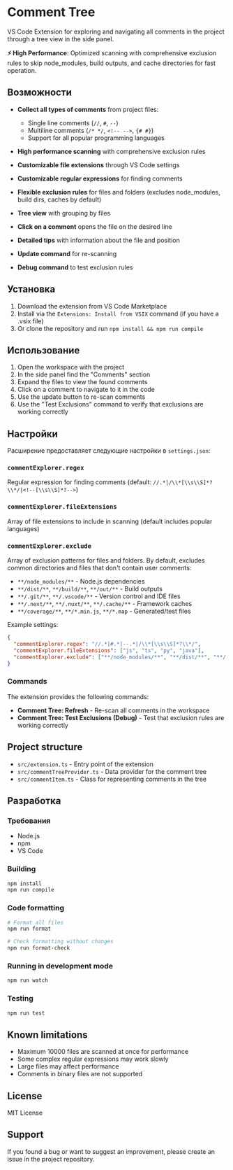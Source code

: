 # Comment Tree

VS Code Extension for exploring and navigating all comments in the project through a tree view in the side panel.

**⚡ High Performance**: Optimized scanning with comprehensive exclusion rules to skip node_modules, build outputs, and cache directories for fast operation.

## Возможности

- **Collect all types of comments** from project files:
  - Single line comments (`//`, `#`, `--`)
  - Multiline comments (`/* */`, `<!-- -->`, `{# #}`)
  - Support for all popular programming languages

- **High performance scanning** with comprehensive exclusion rules
- **Customizable file extensions** through VS Code settings
- **Customizable regular expressions** for finding comments
- **Flexible exclusion rules** for files and folders (excludes node_modules, build dirs, caches by default)
- **Tree view** with grouping by files
- **Click on a comment** opens the file on the desired line
- **Detailed tips** with information about the file and position
- **Update command** for re-scanning
- **Debug command** to test exclusion rules

## Установка

1. Download the extension from VS Code Marketplace
2. Install via the `Extensions: Install from VSIX` command (if you have a .vsix file)
3. Or clone the repository and run `npm install && npm run compile`

## Использование

1. Open the workspace with the project
2. In the side panel find the "Comments" section
3. Expand the files to view the found comments
4. Click on a comment to navigate to it in the code
5. Use the update button to re-scan comments
6. Use the "Test Exclusions" command to verify that exclusions are working correctly

## Настройки

Расширение предоставляет следующие настройки в `settings.json`:

### `commentExplorer.regex`

Regular expression for finding comments (default: `//.*|/\\*[\\s\\S]*?\\*/|<!--[\\s\\S]*?-->`)

### `commentExplorer.fileExtensions`

Array of file extensions to include in scanning (default includes popular languages)

### `commentExplorer.exclude`

Array of exclusion patterns for files and folders. By default, excludes common directories and files that don't contain user comments:

- `**/node_modules/**` - Node.js dependencies
- `**/dist/**`, `**/build/**`, `**/out/**` - Build outputs
- `**/.git/**`, `**/.vscode/**` - Version control and IDE files
- `**/.next/**`, `**/.nuxt/**`, `**/.cache/**` - Framework caches
- `**/coverage/**`, `**/*.min.js`, `**/*.map` - Generated/test files

Example settings:

```json
{
  "commentExplorer.regex": "//.*|#.*|--.*|/\\*[\\s\\S]*?\\*/",
  "commentExplorer.fileExtensions": ["js", "ts", "py", "java"],
  "commentExplorer.exclude": ["**/node_modules/**", "**/dist/**", "**/.git/**"]
}
```

### Commands

The extension provides the following commands:

- **Comment Tree: Refresh** - Re-scan all comments in the workspace
- **Comment Tree: Test Exclusions (Debug)** - Test that exclusion rules are working correctly

## Project structure

- `src/extension.ts` - Entry point of the extension
- `src/commentTreeProvider.ts` - Data provider for the comment tree
- `src/commentItem.ts` - Class for representing comments in the tree

## Разработка

### Требования

- Node.js
- npm
- VS Code

### Building

```bash
npm install
npm run compile
```

### Code formatting

```bash
# Format all files
npm run format

# Check formatting without changes
npm run format-check
```

### Running in development mode

```bash
npm run watch
```

### Testing

```bash
npm run test
```

## Known limitations

- Maximum 10000 files are scanned at once for performance
- Some complex regular expressions may work slowly
- Large files may affect performance
- Comments in binary files are not supported

## License

MIT License

## Support

If you found a bug or want to suggest an improvement, please create an issue in the project repository.
